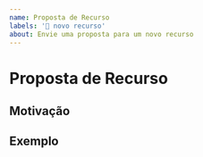 ```yaml
---
name: Proposta de Recurso
labels: '🚀 novo recurso'
about: Envie uma proposta para um novo recurso
---
```


# Proposta de Recurso

<!--
Uma descrição clara e concisa do que é o recurso.
-->

## Motivação

<!--
Por favor, descreva a motivação da proposta.
-->

## Exemplo

<!--
Forneça um exemplo de como esse recurso seria usado.
-->
